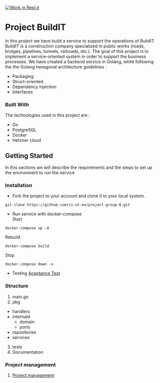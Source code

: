 [![Work in Repl.it](https://classroom.github.com/assets/work-in-replit-14baed9a392b3a25080506f3b7b6d57f295ec2978f6f33ec97e36a161684cbe9.svg)](https://classroom.github.com/online_ide?assignment_repo_id=413595&assignment_repo_type=GroupAssignmentRepo)

# Project BuildIT
In this project we have build a service to support the operations of BuildIT. BuildIT is a construction company specialized in public works (roads, bridges, pipelines, tunnels,  railroads, etc.). The goal of this project is to implement a service-oriented system in order to support the business processes.
We have created a backend service in Golang, while following the  the Golang hexagonal architecture guidelines :
* Packaging
* Struct-oriented
* Dependency injection
* Interfaces

### Built With
The technologies used in this project are :
* Go
* PostgreSQL
* Docker
* Hetzner cloud

## Getting Started
In this sections we will describe the requirements and the steps to set up the environment to run the service
### Installation
* Fork the project to your account and clone it to your local system.
```
git clone https://github.com/cs-ut-ee/project-group-8.git 
```
* Run service with docker-compose <br/>
Start <br/>
```
docker-compose up -d
```
Rebuild  <br/>
```
docker-compose build
```
Stop  <br/>
```
docker-compose down -v
```
* Testing
[Aceptance Test](https://github.com/cs-ut-ee/project-group-8/blob/CC5-CC8-Orkhan/documentation/Acceptance%20test.yml)
### Structure
1. main.go 
2. pkg
  * handlers
  * internald
      * domain
      * ports
  * repositories
  * services
3. tests
4. Documentation

### Project management
1. [Project management](https://github.com/cs-ut-ee/project-group-8/tree/CC5-CC8-Orkhan/documentation/Project%20management%20-%20team%20log)
